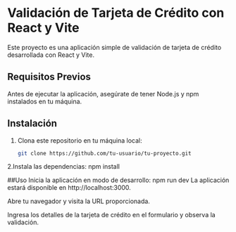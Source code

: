 # Validación de Tarjeta de Crédito con React y Vite

Este proyecto es una aplicación simple de validación de tarjeta de crédito desarrollada con React y Vite.

## Requisitos Previos

Antes de ejecutar la aplicación, asegúrate de tener Node.js y npm instalados en tu máquina.

## Instalación

1. Clona este repositorio en tu máquina local:

   ```bash
   git clone https://github.com/tu-usuario/tu-proyecto.git

2.Instala las dependencias: npm install

##Uso
Inicia la aplicación en modo de desarrollo: npm run dev
La aplicación estará disponible en http://localhost:3000.

Abre tu navegador y visita la URL proporcionada.

Ingresa los detalles de la tarjeta de crédito en el formulario y observa la validación.
